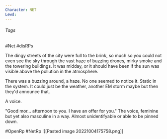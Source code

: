 ```yaml
---
Character: NET
Lewd: 
---
```


###### Tags
#Net #disRPs

The dingy streets of the city were full to the brink, so much so you could not even see the sky through the vast haze of buzzing drones, mirky smoke and the towering buildings. It was midday, or it should have been if the sun was visible above the pollution in the atmosphere.

There was a buzzing around, a haze. No one seemed to notice it. Static in the system. It could just be the weather, another EM storm maybe but then they'd announce that.

A voice.

"Good mor... afternoon to you. I have an offer for you." The voice, feminine but yet also masculine in a way. Almost unidentifyable or able to be pinned down.

#OpenRp #NetRp
![[Pasted image 20221004175758.png]]